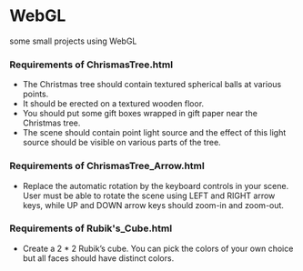 # WebGL
some small projects using WebGL

### Requirements of ChrismasTree.html
- The Christmas tree should contain textured spherical balls at various points.
- It should be erected on a textured wooden floor.
- You should put some gift boxes wrapped in gift paper near the Christmas tree.
- The scene should contain point light source and the effect of this light source should be visible on various parts of the tree.
### Requirements of ChrismasTree_Arrow.html
- Replace the automatic rotation by the keyboard controls in your scene. User must be able to rotate the scene using LEFT and RIGHT arrow keys, while UP and DOWN arrow keys should zoom-in and zoom-out.
### Requirements of Rubik's_Cube.html
- Create a 2 * 2 Rubik’s cube. You can pick the colors of your own choice but all faces should have distinct colors.
